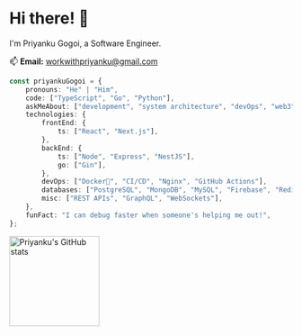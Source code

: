 # Hi there! 👋

I'm Priyanku Gogoi, a Software Engineer.

📫 **Email:** workwithpriyanku@gmail.com

```typescript
const priyankuGogoi = {
    pronouns: "He" | "Him",
    code: ["TypeScript", "Go", "Python"],
    askMeAbout: ["development", "system architecture", "devOps", "web3"],
    technologies: {
        frontEnd: {
            ts: ["React", "Next.js"],
        },
        backEnd: {
            ts: ["Node", "Express", "NestJS"],
            go: ["Gin"],
        },
        devOps: ["Docker🐳", "CI/CD", "Nginx", "GitHub Actions"],
        databases: ["PostgreSQL", "MongoDB", "MySQL", "Firebase", "Redis"],
        misc: ["REST APIs", "GraphQL", "WebSockets"],
    },
    funFact: "I can debug faster when someone's helping me out!",
};
```

<div>
    <p> 
        <img src="https://github-readme-stats.vercel.app/api?username=ppriyankuu&show_icons=true&theme=midnight-purple" alt="Priyanku's GitHub stats" height="160"> &nbsp; &nbsp; 
    </p> 
</div>